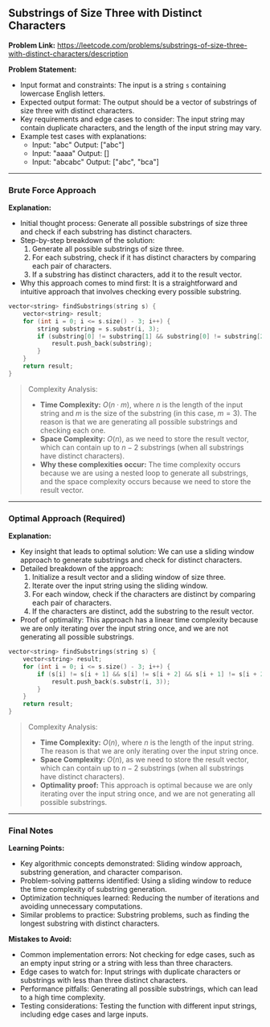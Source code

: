 ## Substrings of Size Three with Distinct Characters

**Problem Link:** https://leetcode.com/problems/substrings-of-size-three-with-distinct-characters/description

**Problem Statement:**
- Input format and constraints: The input is a string `s` containing lowercase English letters.
- Expected output format: The output should be a vector of substrings of size three with distinct characters.
- Key requirements and edge cases to consider: The input string may contain duplicate characters, and the length of the input string may vary.
- Example test cases with explanations:
    - Input: "abc"
      Output: ["abc"]
    - Input: "aaaa"
      Output: []
    - Input: "abcabc"
      Output: ["abc", "bca"]

---

### Brute Force Approach

**Explanation:**
- Initial thought process: Generate all possible substrings of size three and check if each substring has distinct characters.
- Step-by-step breakdown of the solution:
  1. Generate all possible substrings of size three.
  2. For each substring, check if it has distinct characters by comparing each pair of characters.
  3. If a substring has distinct characters, add it to the result vector.
- Why this approach comes to mind first: It is a straightforward and intuitive approach that involves checking every possible substring.

```cpp
vector<string> findSubstrings(string s) {
    vector<string> result;
    for (int i = 0; i <= s.size() - 3; i++) {
        string substring = s.substr(i, 3);
        if (substring[0] != substring[1] && substring[0] != substring[2] && substring[1] != substring[2]) {
            result.push_back(substring);
        }
    }
    return result;
}
```

> Complexity Analysis:
> - **Time Complexity:** $O(n \cdot m)$, where $n$ is the length of the input string and $m$ is the size of the substring (in this case, $m = 3$). The reason is that we are generating all possible substrings and checking each one.
> - **Space Complexity:** $O(n)$, as we need to store the result vector, which can contain up to $n - 2$ substrings (when all substrings have distinct characters).
> - **Why these complexities occur:** The time complexity occurs because we are using a nested loop to generate all substrings, and the space complexity occurs because we need to store the result vector.

---

### Optimal Approach (Required)

**Explanation:**
- Key insight that leads to optimal solution: We can use a sliding window approach to generate substrings and check for distinct characters.
- Detailed breakdown of the approach:
  1. Initialize a result vector and a sliding window of size three.
  2. Iterate over the input string using the sliding window.
  3. For each window, check if the characters are distinct by comparing each pair of characters.
  4. If the characters are distinct, add the substring to the result vector.
- Proof of optimality: This approach has a linear time complexity because we are only iterating over the input string once, and we are not generating all possible substrings.

```cpp
vector<string> findSubstrings(string s) {
    vector<string> result;
    for (int i = 0; i <= s.size() - 3; i++) {
        if (s[i] != s[i + 1] && s[i] != s[i + 2] && s[i + 1] != s[i + 2]) {
            result.push_back(s.substr(i, 3));
        }
    }
    return result;
}
```

> Complexity Analysis:
> - **Time Complexity:** $O(n)$, where $n$ is the length of the input string. The reason is that we are only iterating over the input string once.
> - **Space Complexity:** $O(n)$, as we need to store the result vector, which can contain up to $n - 2$ substrings (when all substrings have distinct characters).
> - **Optimality proof:** This approach is optimal because we are only iterating over the input string once, and we are not generating all possible substrings.

---

### Final Notes

**Learning Points:**
- Key algorithmic concepts demonstrated: Sliding window approach, substring generation, and character comparison.
- Problem-solving patterns identified: Using a sliding window to reduce the time complexity of substring generation.
- Optimization techniques learned: Reducing the number of iterations and avoiding unnecessary computations.
- Similar problems to practice: Substring problems, such as finding the longest substring with distinct characters.

**Mistakes to Avoid:**
- Common implementation errors: Not checking for edge cases, such as an empty input string or a string with less than three characters.
- Edge cases to watch for: Input strings with duplicate characters or substrings with less than three distinct characters.
- Performance pitfalls: Generating all possible substrings, which can lead to a high time complexity.
- Testing considerations: Testing the function with different input strings, including edge cases and large inputs.